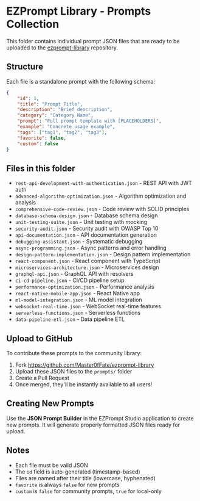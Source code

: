 # EZPrompt Library - Prompts Collection

This folder contains individual prompt JSON files that are ready to be uploaded to the [ezprompt-library](https://github.com/Master0fFate/ezprompt-library) repository.

## Structure

Each file is a standalone prompt with the following schema:

```json
{
    "id": 1,
    "title": "Prompt Title",
    "description": "Brief description",
    "category": "Category Name",
    "prompt": "Full prompt template with [PLACEHOLDERS]",
    "example": "Concrete usage example",
    "tags": ["tag1", "tag2", "tag3"],
    "favorite": false,
    "custom": false
}
```

## Files in this folder

- `rest-api-development-with-authentication.json` - REST API with JWT auth
- `advanced-algorithm-optimization.json` - Algorithm optimization and analysis
- `comprehensive-code-review.json` - Code review with SOLID principles
- `database-schema-design.json` - Database schema design
- `unit-testing-suite.json` - Unit testing with mocking
- `security-audit.json` - Security audit with OWASP Top 10
- `api-documentation.json` - API documentation generation
- `debugging-assistant.json` - Systematic debugging
- `async-programming.json` - Async patterns and error handling
- `design-pattern-implementation.json` - Design pattern implementation
- `react-component.json` - React component with TypeScript
- `microservices-architecture.json` - Microservices design
- `graphql-api.json` - GraphQL API with resolvers
- `ci-cd-pipeline.json` - CI/CD pipeline setup
- `performance-optimization.json` - Performance analysis
- `react-native-mobile-app.json` - React Native app
- `ml-model-integration.json` - ML model integration
- `websocket-real-time.json` - WebSocket real-time features
- `serverless-functions.json` - Serverless functions
- `data-pipeline-etl.json` - Data pipeline ETL

## Upload to GitHub

To contribute these prompts to the community library:

1. Fork https://github.com/Master0fFate/ezprompt-library
2. Upload these JSON files to the `prompts/` folder
3. Create a Pull Request
4. Once merged, they'll be instantly available to all users!

## Creating New Prompts

Use the **JSON Prompt Builder** in the EZPrompt Studio application to create new prompts. It will generate properly formatted JSON files ready for upload.

## Notes

- Each file must be valid JSON
- The `id` field is auto-generated (timestamp-based)
- Files are named after their title (lowercase, hyphenated)
- `favorite` is always `false` for new prompts
- `custom` is `false` for community prompts, `true` for local-only
